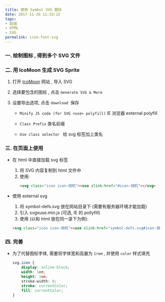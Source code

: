 ```yaml
---
title: 使用 Symbol SVG 图标
date: 2017-11-26 11:33:22
tags: 
- 前端
- HTML
- SVG
permalink: icon-font-svg
---
```


### 一. 绘制图标 , 得到多个 SVG 文件

### 二. 用 IcoMoon 生成 SVG Sprite

1. 打开 [IcoMoon](https://icomoon.io/app) 网站 , 导入 SVG

2. 选择要包含的图标 , 点击 `Generate SVG & More`

<!-- more -->

3. 设置导出选项, 点击 `download `保存

    - `Minify JS code (for SVG <use> polyfill)` IE 浏览器 external polyfill

    - `Class Prefix` 类名前缀
    - `Use class selector ` 给 svg 标签加上类名

### 三. 在页面上使用

- 在 html 中直接加载 svg 标签
    1. 将 SVG 内容复制到 html 文件中
    2. 使用:
        ```html
        <svg class="icon icon-相机"><use xlink:href="#icon-相机"></svg>
        ```

- 使用 external svg
    1. 将 symbol-defs.svg 放在网站目录下 (需要有服务器环境才能加载)
    2. 引入 svgxuse.min.js (可选, IE 的 pollyfill)
    3. 使用 (以和 html 放在同一录下为例):
    ```html
    <svg class="icon icon-相机"><use xlink:href="symbol-defs.svg#icon-相机"></use></svg>
    ```

### 四. 完善

- 为了代替图标字体, 需要将字体宽和高置为 `1rem` , 并使用 `color` 样式填充
    ```css
    svg.icon {
        display: inline-block;
        width: 1em;
        height: 1em;
        stroke-width: 0;
        stroke: currentColor;
        fill: currentColor;
    }
    ```